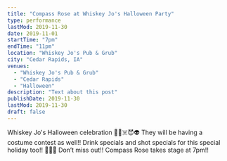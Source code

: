 ```yaml
---
title: "Compass Rose at Whiskey Jo's Halloween Party"
type: performance
lastMod: 2019-11-30
date: 2019-11-01
startTime: "7pm"
endTime: "11pm"
location: "Whiskey Jo's Pub & Grub"
city: "Cedar Rapids, IA"
venues:
  - "Whiskey Jo's Pub & Grub"
  - "Cedar Rapids"
  - "Halloween"
description: "Text about this post"
publishDate: 2019-11-30
lastMod: 2019-11-30
draft: false
---
```


Whiskey Jo's Halloween celebration 👻💀☠️😈👽 They will be having a costume contest as well!! Drink specials and shot specials for this special holiday too!! 🎃👻👺 Don’t miss out!! Compass Rose takes stage at 7pm!!
